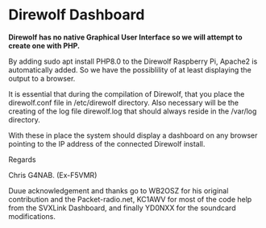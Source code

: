 <h1>Direwolf Dashboard</h1>
<b>Direwolf has no native Graphical User Interface so we will attempt to create one with PHP.</b>


<p>By adding sudo apt install PHP8.0 to the Direwolf Raspberry Pi, Apache2 is automatically added. So we have the possiblility of at least displaying the 
output to a browser.</p>

<p>It is essential that during the compilation of Direwolf, that you place the direwolf.conf file in /etc/direwolf directory. Also necessary will be the creating of the log file direwolf.log that should always reside in the /var/log directory.
  
<p>With these in place the system should display a dashboard on any browser pointing to the IP address of the connected Direwolf install.</p>

Regards

Chris G4NAB. (Ex-F5VMR)

Duue acknowledgement and thanks go to WB2OSZ for his original contribution and the Packet-radio.net, KC1AWV for most of the code help from the SVXLink Dashboard, and finally YD0NXX for the soundcard modifications.


